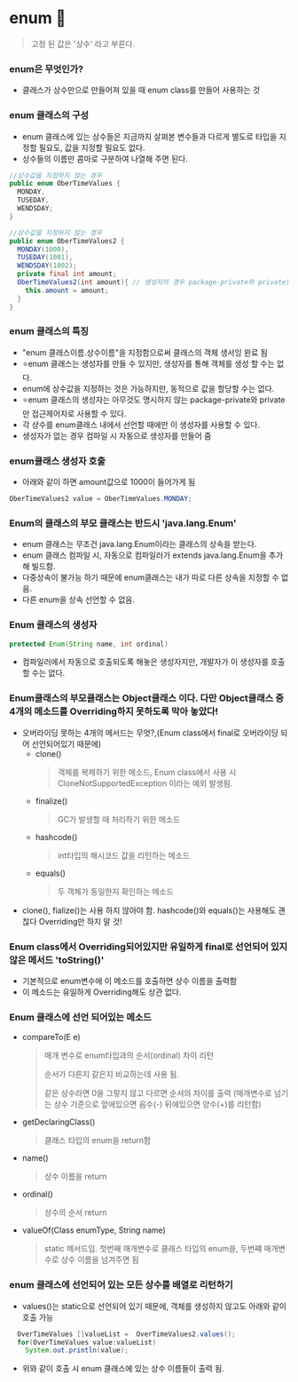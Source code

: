 # enum	:pushpin:

> 고정 된 값은 '상수' 라고 부른다.

### enum은 무엇인가?
* 클래스가 상수만으로 만들어져 있을 때 enum class를 만들어 사용하는 것

### enum 클래스의 구성
* enum 클래스에 있는 상수들은 지금까지 살펴본 변수들과 다르게 별도로 타입을 지정할 필요도, 값을 지정할 필요도 없다.
* 상수들의 이름만 콤마로 구분하여 나열해 주면 된다.
```java
//상수값을 지정하지 않는 경우
public enum OberTimeValues {
  MONDAY,
  TUSEDAY,
  WENDSDAY;
}

//상수값을 지정하지 않는 경우
public enum OberTimeValues2 {
  MONDAY(1000),
  TUSEDAY(1001),
  WENDSDAY(1002);
  private final int amount;
  OberTimeValues2(int amount){ // 생성자의 경우 package-private와 private만 접근제어자로 사용가능.
    this.amount = amount;
  }
}
```

### enum 클래스의 특징
* "enum 클래스이름.상수이름"을 지정함으로써 클래스의 객체 생서잉 완료 됨
* ⭐enum 클래스는 생성자를 만들 수 있지만, 생성자를 통해 객체를 생성 할 수는 없다.
* enum에 상수값을 지정하는 것은 가능하지만, 동적으로 값을 할당할 수는 없다.
* ⭐enum 클래스의 생성자는 아무것도 명시하지 않는 package-private와 private만 접근제어자로 사용할 수 있다.
* 각 상수를 enum클래스 내에서 선언할 때에만 이 생성자를 사용할 수 있다.
* 생성자가 없는 경우 컴파일 시 자동으로 생성자를 만들어 줌

### enum클래스 생성자 호출
* 아래와 같이 하면 amount값으로 1000이 들어가게 됨
```java
OberTimeValues2 value = OberTimeValues.MONDAY;
```

### Enum의 클래스의 부모 클래스는 반드시 'java.lang.Enum'
* enum 클래스는 무조건 java.lang.Enum이라는 클래스의 상속을 받는다.
* enum 클래스 컴파일 시, 자동으로 컴파일러가 extends java.lang.Enum을 추가해 빌드함.
* 다중상속이 불가능 하기 때문에 enum클래스는 내가 따로 다른 상속을 지정할 수 없음.
* 다른 enum을 상속 선언할 수 없음.
  
### Enum 클래스의 생성자 
  ```java
  protected Enum(String name, int ordinal)
  ```
* 컴파일러에서 자동으로 호출되도록 해놓은 생성자지만, 개발자가 이 생성자를 호출할 수는 없다.   

### Enum클래스의 부모클래스는 Object클래스 이다. 다만 Object클래스 중 4개의 메소드를 Overriding하지 못하도록 막아 놓았다!
* 오버라이딩 못하는 4개의 메서드는 무엇?,(Enum class에서 final로 오버라이딩 되어 선언되어있기 때문에)
  * clone()
    > 객체를 복제하기 위한 메소드, Enum class에서 사용 시 CloneNotSupportedException 이라는 예외 발생됨.
  * finalize()
    > GC가 발생할 때 처리하기 위한 메소드
  * hashcode()
    > int타입의 해시코드 값을 리턴하는 메소드
  * equals()
    > 두 객체가 동일한지 확인하는 메소드
* clone(), fialize()는 사용 하지 않아야 함. hashcode()와 equals()는 사용해도 괜찮다 Overriding만 하지 말 것!   

### Enum class에서 Overriding되어있지만 유일하게 final로 선언되어 있지 않은 메서드 'toString()'
* 기본적으로 enum변수에 이 메소드를 호출하면 상수 이름을 출력함
* 이 메소드는 유일하게 Overriding해도 상관 없다.   

### Enum 클래스에 선언 되어있는 메소드
* compareTo(E e)
  > 매개 변수로 enum타입과의 순서(ordinal) 차이 리턴
  >
  > 순서가 다른지 같은지 비교하는데 사용 됨.
  >
  > 같은 상수라면 0을 그렇지 않고 다르면 순서의 차이를 출력 (매개변수로 넘기는 상수 기준으로 앞에있으면 음수(-) 뒤에있으면 양수(+)를 리턴함)
* getDeclaringClass()
  > 클래스 타입의 enum을 return함
* name()
  > 상수 이름을 return
* ordinal()
  > 상수의 순서 return
* valueOf(Class<T> enumType, String name)
  > static 메서드임. 첫번째 매개변수로 클래스 타입의 enum을, 두번쨰 매개변수로 상수 이름을 넘겨주면 됨


### enum 클래스에 선언되어 있는 모든 상수를 배열로 리턴하기
* values()는 static으로 선언되어 있기 때문에, 객체를 생성하지 않고도 아래와 같이 호출 가능
```java
  OverTimeValues []valueList =  OverTimeValues2.values();
  for(OverTimeValues value:valueList)
    System.out.println(value);
```
* 위와 같이 호출 시 enum 클래스에 있는 상수 이름들이 출력 됨.
